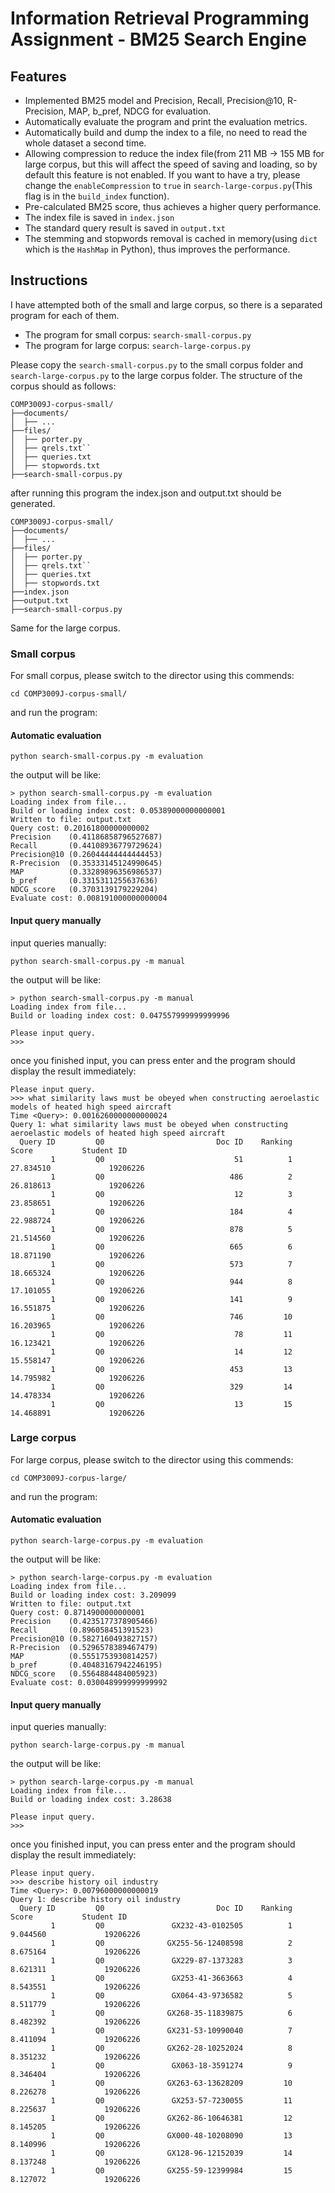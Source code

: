 # Information Retrieval Programming Assignment - BM25 Search Engine


## Features
* Implemented BM25 model and Precision, Recall, Precision@10, R-Precision, MAP, b_pref, NDCG for evaluation.
* Automatically evaluate the program and print the evaluation metrics.
* Automatically build and dump the index to a file, no need to read the whole dataset a second time.
* Allowing compression to reduce the index file(from 211 MB -> 155 MB for large corpus, but this will affect the speed of saving and loading, so by default this feature is not enabled. If you want to have a try, please change the `enableCompression` to `true` in `search-large-corpus.py`(This flag is in the `build_index` function).
* Pre-calculated BM25 score, thus achieves a higher query performance.
* The index file is saved in `index.json`
* The standard query result is saved in `output.txt`
* The stemming and stopwords removal is cached in memory(using `dict` which is the `HashMap` in Python), thus improves the performance.

## Instructions
I have attempted both of the small and large corpus, so there is a separated program for each of them.
* The program for small corpus: `search-small-corpus.py`
* The program for large corpus: `search-large-corpus.py`

Please copy the `search-small-corpus.py` to the small corpus folder and `search-large-corpus.py` to the large corpus folder.
The structure of the corpus should as follows:

```
COMP3009J-corpus-small/
├──documents/
│  ├── ...
├──files/
│  ├── porter.py
│  ├── qrels.txt``
│  ├── queries.txt
│  ├── stopwords.txt
├──search-small-corpus.py
```

after running this program the index.json and output.txt should be generated.

```
COMP3009J-corpus-small/
├──documents/
│  ├── ...
├──files/
│  ├── porter.py
│  ├── qrels.txt``
│  ├── queries.txt
│  ├── stopwords.txt
├──index.json
├──output.txt
├──search-small-corpus.py
```

Same for the large corpus.

### Small corpus
For small corpus, please switch to the director using this commends:

```
cd COMP3009J-corpus-small/
```
and run the program:

#### Automatic evaluation

```
python search-small-corpus.py -m evaluation
```

the output will be like:

```
> python search-small-corpus.py -m evaluation     
Loading index from file...
Build or loading index cost: 0.05389000000000001
Written to file: output.txt
Query cost: 0.20161800000000002
Precision    (0.41186858796527687)
Recall       (0.44108936779729624)
Precision@10 (0.26044444444444453)
R-Precision  (0.35333145124990645)
MAP          (0.33289896356986537)
b_pref       (0.3315311255637636)
NDCG_score   (0.3703139179229204)
Evaluate cost: 0.008191000000000004
```

#### Input query manually

input queries manually:

```
python search-small-corpus.py -m manual
```

the output will be like:

```
> python search-small-corpus.py -m manual
Loading index from file...
Build or loading index cost: 0.047557999999999996

Please input query.
>>> 
```

once you finished input, you can press enter and the program should display the result immediately:

```
Please input query.
>>> what similarity laws must be obeyed when constructing aeroelastic models of heated high speed aircraft
Time <Query>: 0.0016260000000000024
Query 1: what similarity laws must be obeyed when constructing aeroelastic models of heated high speed aircraft
  Query ID         Q0                         Doc ID    Ranking                Score           Student ID
         1         Q0                             51          1            27.834510             19206226
         1         Q0                            486          2            26.818613             19206226
         1         Q0                             12          3            23.858651             19206226
         1         Q0                            184          4            22.988724             19206226
         1         Q0                            878          5            21.514560             19206226
         1         Q0                            665          6            18.871190             19206226
         1         Q0                            573          7            18.665324             19206226
         1         Q0                            944          8            17.101055             19206226
         1         Q0                            141          9            16.551875             19206226
         1         Q0                            746         10            16.203965             19206226
         1         Q0                             78         11            16.123421             19206226
         1         Q0                             14         12            15.558147             19206226
         1         Q0                            453         13            14.795982             19206226
         1         Q0                            329         14            14.478334             19206226
         1         Q0                             13         15            14.468891             19206226

```




### Large corpus

For large corpus, please switch to the director using this commends:

```
cd COMP3009J-corpus-large/
```

and run the program:

#### Automatic evaluation

```
python search-large-corpus.py -m evaluation
```

the output will be like:

```
> python search-large-corpus.py -m evaluation
Loading index from file...
Build or loading index cost: 3.209099
Written to file: output.txt
Query cost: 0.8714900000000001
Precision    (0.4235177378905466)
Recall       (0.896058451391523)
Precision@10 (0.5827160493827157)
R-Precision  (0.5296578389467479)
MAP          (0.5551753930814257)
b_pref       (0.40483167942246195)
NDCG_score   (0.5564884484005923)
Evaluate cost: 0.030048999999999992
```
#### Input query manually

input queries manually:

```
python search-large-corpus.py -m manual
```

the output will be like:

```
> python search-large-corpus.py -m manual
Loading index from file...
Build or loading index cost: 3.28638

Please input query.
>>> 
```

once you finished input, you can press enter and the program should display the result immediately:

```
Please input query.
>>> describe history oil industry
Time <Query>: 0.00796000000000019
Query 1: describe history oil industry
  Query ID         Q0                         Doc ID    Ranking                Score           Student ID
         1         Q0               GX232-43-0102505          1             9.044560             19206226
         1         Q0              GX255-56-12408598          2             8.675164             19206226
         1         Q0               GX229-87-1373283          3             8.621311             19206226
         1         Q0               GX253-41-3663663          4             8.543551             19206226
         1         Q0               GX064-43-9736582          5             8.511779             19206226
         1         Q0              GX268-35-11839875          6             8.482392             19206226
         1         Q0              GX231-53-10990040          7             8.411094             19206226
         1         Q0              GX262-28-10252024          8             8.351232             19206226
         1         Q0               GX063-18-3591274          9             8.346404             19206226
         1         Q0              GX263-63-13628209         10             8.226278             19206226
         1         Q0               GX253-57-7230055         11             8.225637             19206226
         1         Q0              GX262-86-10646381         12             8.145205             19206226
         1         Q0              GX000-48-10208090         13             8.140996             19206226
         1         Q0              GX128-96-12152039         14             8.137248             19206226
         1         Q0              GX255-59-12399984         15             8.127072             19206226

```
